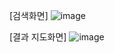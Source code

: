 
[검색화면]
![image](https://github.com/gimduckbae/KakaoMap_toy/assets/88465172/21f3865a-643e-4ec6-965c-b426b139b011)


[결과 지도화면]
![image](https://github.com/gimduckbae/KakaoMap_toy/assets/88465172/4000963e-fd57-41ee-841e-ec7cb4c23f0e)

